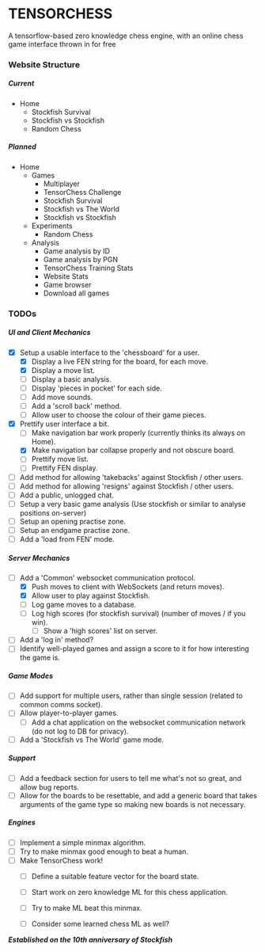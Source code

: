 # TENSORCHESS
A tensorflow-based zero knowledge chess engine, with an online chess game interface thrown in for free


### Website Structure

##### Current
+ Home
  + Stockfish Survival
  + Stockfish vs Stockfish
  + Random Chess

##### Planned
+ Home
  + Games
    + Multiplayer
    + TensorChess Challenge
    + Stockfish Survival
    + Stockfish vs The World
    + Stockfish vs Stockfish
  + Experiments
    + Random Chess
  + Analysis
    + Game analysis by ID
    + Game analysis by PGN
    + TensorChess Training Stats
    + Website Stats
    + Game browser
    + Download all games



### TODOs

##### UI and Client Mechanics
- [x] Setup a usable interface to the 'chessboard' for a user.
    - [x] Display a live FEN string for the board, for each move.
    - [x] Display a move list.
    - [ ] Display a basic analysis.
    - [ ] Display 'pieces in pocket' for each side.
    - [ ] Add move sounds.
    - [ ] Add a 'scroll back' method.
    - [ ] Allow user to choose the colour of their game pieces.
- [x] Prettify user interface a bit.
    - [ ] Make navigation bar work properly (currently thinks its always on Home).
    - [x] Make navigation bar collapse properly and not obscure board.
    - [ ] Prettify move list.
    - [ ] Prettify FEN display.
- [ ] Add method for allowing 'takebacks' against Stockfish / other users.
- [ ] Add method for allowing 'resigns' against Stockfish / other users.
- [ ] Add a public, unlogged chat.
- [ ] Setup a very basic game analysis (Use stockfish or similar to analyse positions on-server)
- [ ] Setup an opening practise zone.
- [ ] Setup an endgame practise zone.
- [ ] Add a 'load from FEN' mode.

##### Server Mechanics
- [ ] Add a 'Common' websocket communication protocol.
    - [x] Push moves to client with WebSockets (and return moves).
    - [x] Allow user to play against Stockfish.
    - [ ] Log game moves to a database.
    - [ ] Log high scores (for stockfish survival) (number of moves / if you win).
        - [ ] Show a 'high scores' list on server.
- [ ] Add a 'log in' method?
- [ ] Identify well-played games and assign a score to it for how interesting the game is. 

##### Game Modes
- [ ] Add support for multiple users, rather than single session (related to common comms socket).
- [ ] Allow player-to-player games.
    - [ ] Add a chat application on the websocket communication network (do not log to DB for privacy).
- [ ] Add a 'Stockfish vs The World' game mode.

##### Support
- [ ] Add a feedback section for users to tell me what's not so great, and allow bug reports.
- [ ] Allow for the boards to be resettable, and add a generic board that takes arguments of the game type so making new boards is not necessary.

##### Engines
- [ ] Implement a simple minmax algorithm.
- [ ] Try to make minmax good enough to beat a human.
- [ ] Make TensorChess work!
    - [ ] Define a suitable feature vector for the board state.
    - [ ] Start work on zero knowledge ML for this chess application.
    - [ ] Try to make ML beat this minmax.
    - [ ] Consider some learned chess ML as well?


**_Established on the 10th anniversary of Stockfish_**
